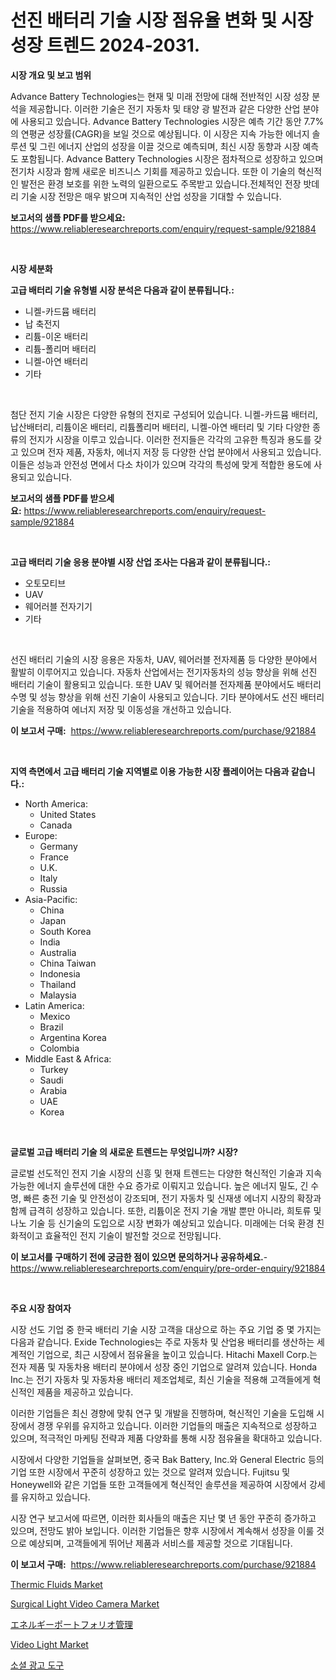 <p><h1>선진 배터리 기술 시장 점유율 변화 및 시장 성장 트렌드 2024-2031.</h1></p><p><strong>시장 개요 및 보고 범위</strong></p>
<p><p>Advance Battery Technologies는 현재 및 미래 전망에 대해 전반적인 시장 성장 분석을 제공합니다. 이러한 기술은 전기 자동차 및 태양 광 발전과 같은 다양한 산업 분야에 사용되고 있습니다. Advance Battery Technologies 시장은 예측 기간 동안 7.7%의 연평균 성장률(CAGR)을 보일 것으로 예상됩니다. 이 시장은 지속 가능한 에너지 솔루션 및 그린 에너지 산업의 성장을 이끌 것으로 예측되며, 최신 시장 동향과 시장 예측도 포함됩니다. Advance Battery Technologies 시장은 점차적으로 성장하고 있으며 전기차 시장과 함께 새로운 비즈니스 기회를 제공하고 있습니다. 또한 이 기술의 혁신적인 발전은 환경 보호를 위한 노력의 일환으로도 주목받고 있습니다.전체적인 전장 밧데리 기술 시장 전망은 매우 밝으며 지속적인 산업 성장을 기대할 수 있습니다.</p></p>
<p><strong>보고서의 샘플 PDF를 받으세요:</strong> <a href="https://www.reliableresearchreports.com/enquiry/request-sample/921884">https://www.reliableresearchreports.com/enquiry/request-sample/921884</a></p>
<p>&nbsp;</p>
<p><strong>시장 세분화</strong></p>
<p><strong>고급 배터리 기술 유형별 시장 분석은 다음과 같이 분류됩니다.:</strong></p>
<p><ul><li>니켈-카드뮴 배터리</li><li>납 축전지</li><li>리튬-이온 배터리</li><li>리튬-폴리머 배터리</li><li>니켈-아연 배터리</li><li>기타</li></ul></p>
<p>&nbsp;</p>
<p><p>첨단 전지 기술 시장은 다양한 유형의 전지로 구성되어 있습니다. 니켈-카드뮴 배터리, 납산배터리, 리튬이온 배터리, 리튬폴리머 배터리, 니켈-아연 배터리 및 기타 다양한 종류의 전지가 시장을 이루고 있습니다. 이러한 전지들은 각각의 고유한 특징과 용도를 갖고 있으며 전자 제품, 자동차, 에너지 저장 등 다양한 산업 분야에서 사용되고 있습니다. 이들은 성능과 안전성 면에서 다소 차이가 있으며 각각의 특성에 맞게 적합한 용도에 사용되고 있습니다.</p></p>
<p><strong>보고서의 샘플 PDF를 받으세요:</strong>&nbsp;<a href="https://www.reliableresearchreports.com/enquiry/request-sample/921884">https://www.reliableresearchreports.com/enquiry/request-sample/921884</a></p>
<p>&nbsp;</p>
<p><strong> 고급 배터리 기술 응용 분야별 시장 산업 조사는 다음과 같이 분류됩니다.:</strong></p>
<p><ul><li>오토모티브</li><li>UAV</li><li>웨어러블 전자기기</li><li>기타</li></ul></p>
<p>&nbsp;</p>
<p><p>선진 배터리 기술의 시장 응용은 자동차, UAV, 웨어러블 전자제품 등 다양한 분야에서 활발히 이루어지고 있습니다. 자동차 산업에서는 전기자동차의 성능 향상을 위해 선진 배터리 기술이 활용되고 있습니다. 또한 UAV 및 웨어러블 전자제품 분야에서도 배터리 수명 및 성능 향상을 위해 선진 기술이 사용되고 있습니다. 기타 분야에서도 선진 배터리 기술을 적용하여 에너지 저장 및 이동성을 개선하고 있습니다.</p></p>
<p><strong>이 보고서 구매:</strong>&nbsp; <a href="https://www.reliableresearchreports.com/purchase/921884">https://www.reliableresearchreports.com/purchase/921884</a></p>
<p>&nbsp;</p>
<p><strong>지역 측면에서 고급 배터리 기술 지역별로 이용 가능한 시장 플레이어는 다음과 같습니다.:</strong></p>
<p><ul>
    <li>
        North America:
        <ul>
            <li>United States</li>
            <li>Canada</li>
        </ul>
    </li>
    <li>
        Europe:
        <ul>
            <li>Germany</li>
            <li>France</li>
            <li>U.K.</li>
            <li>Italy</li>
            <li>Russia</li>
        </ul>
    </li>
    <li>
        Asia-Pacific:
        <ul>
            <li>China</li>
            <li>Japan</li>
            <li>South Korea</li>
            <li>India</li>
            <li>Australia</li>
            <li>China Taiwan</li>
            <li>Indonesia</li>
            <li>Thailand</li>
            <li>Malaysia</li>
        </ul>
    </li>
    <li>
        Latin America:
        <ul>
            <li>Mexico</li>
            <li>Brazil</li>
            <li>Argentina Korea</li>
            <li>Colombia</li>
        </ul>
    </li>
    <li>
        Middle East & Africa:
        <ul>
            <li>Turkey</li>
            <li>Saudi</li>
            <li>Arabia</li>
            <li>UAE</li>
            <li>Korea</li>
        </ul>
    </li>
    </ul></p>
<p>&nbsp;</p>
<p><strong>글로벌 고급 배터리 기술 의 새로운 트렌드는 무엇입니까? 시장?</strong></p>
<p><p>글로벌 선도적인 전지 기술 시장의 신흥 및 현재 트렌드는 다양한 혁신적인 기술과 지속 가능한 에너지 솔루션에 대한 수요 증가로 이뤄지고 있습니다. 높은 에너지 밀도, 긴 수명, 빠른 충전 기술 및 안전성이 강조되며, 전기 자동차 및 신재생 에너지 시장의 확장과 함께 급격히 성장하고 있습니다. 또한, 리튬이온 전지 기술 개발 뿐만 아니라, 희토류 및 나노 기술 등 신기술의 도입으로 시장 변화가 예상되고 있습니다. 미래에는 더욱 환경 친화적이고 효율적인 전지 기술이 발전할 것으로 전망됩니다.</p></p>
<p><strong>이 보고서를 구매하기 전에 궁금한 점이 있으면 문의하거나 공유하세요.</strong>- <a href="https://www.reliableresearchreports.com/enquiry/pre-order-enquiry/921884">https://www.reliableresearchreports.com/enquiry/pre-order-enquiry/921884</a></p>
<p>&nbsp;</p>
<p><strong>주요 시장 참여자</strong></p>
<p><p>시장 선도 기업 중 한국 배터리 기술 시장 고객을 대상으로 하는 주요 기업 중 몇 가지는 다음과 같습니다. Exide Technologies는 주로 자동차 및 산업용 배터리를 생산하는 세계적인 기업으로, 최근 시장에서 점유율을 높이고 있습니다. Hitachi Maxell Corp.는 전자 제품 및 자동차용 배터리 분야에서 성장 중인 기업으로 알려져 있습니다. Honda Inc.는 전기 자동차 및 자동차용 배터리 제조업체로, 최신 기술을 적용해 고객들에게 혁신적인 제품을 제공하고 있습니다.</p><p>이러한 기업들은 최신 경향에 맞춰 연구 및 개발을 진행하며, 혁신적인 기술을 도입해 시장에서 경쟁 우위를 유지하고 있습니다. 이러한 기업들의 매출은 지속적으로 성장하고 있으며, 적극적인 마케팅 전략과 제품 다양화를 통해 시장 점유율을 확대하고 있습니다.</p><p>시장에서 다양한 기업들을 살펴보면, 중국 Bak Battery, Inc.와 General Electric 등의 기업 또한 시장에서 꾸준히 성장하고 있는 것으로 알려져 있습니다. Fujitsu 및 Honeywell와 같은 기업들 또한 고객들에게 혁신적인 솔루션을 제공하여 시장에서 강세를 유지하고 있습니다.</p><p>시장 연구 보고서에 따르면, 이러한 회사들의 매출은 지난 몇 년 동안 꾸준히 증가하고 있으며, 전망도 밝아 보입니다. 이러한 기업들은 향후 시장에서 계속해서 성장을 이룰 것으로 예상되며, 고객들에게 뛰어난 제품과 서비스를 제공할 것으로 기대됩니다.</p></p>
<p><strong>이 보고서 구매:</strong>&nbsp;&nbsp;<a href="https://www.reliableresearchreports.com/purchase/921884">https://www.reliableresearchreports.com/purchase/921884</a></p>
<p><p><a href="https://github.com/eeaveuhhh/Market-Research-Report-List-1/blob/main/thermic-fluids-market.md">Thermic Fluids Market</a></p><p><a href="https://issuu.com/reportprime-2/docs/surgical-light-video-camera-market-size-2030.pptx">Surgical Light Video Camera Market</a></p><p><a href="https://github.com/mohamedbakry57/Market-Research-Report-List-2/blob/main/7566261182375.md">エネルギーポートフォリオ管理</a></p><p><a href="https://issuu.com/reportprime-2/docs/video-light-market-size-2030.pptx">Video Light Market</a></p><p><a href="https://github.com/laholand/Market-Research-Report-List-2/blob/main/1300664182371.md">소셜 광고 도구</a></p></p>
